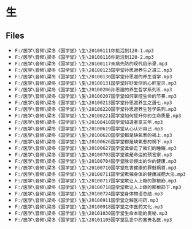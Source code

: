 # 生

## Files

- `F:/医学\音频\梁冬《国学堂》\生\20100111你能活到120-1.mp3`
- `F:/医学\音频\梁冬《国学堂》\生\20100116你能活到120-2.mp3`
- `F:/医学\音频\梁冬《国学堂》\生\20100117未病先防的现代启示录.mp3`
- `F:/医学\音频\梁冬《国学堂》\生\20100123国学堂孙思邈养生之道三.mp3`
- `F:/医学\音频\梁冬《国学堂》\生\20100130国学堂孙思邈的养生哲学.mp3`
- `F:/医学\音频\梁冬《国学堂》\生\20100131国学堂好好爱你的心肝宝贝.mp3`
- `F:/医学\音频\梁冬《国学堂》\生\20100206孙思邈的养生哲学系列五.mp3`
- `F:/医学\音频\梁冬《国学堂》\生\20100207国学堂如何掌控生命的节奏.mp3`
- `F:/医学\音频\梁冬《国学堂》\生\20100213国学堂孙思邈养生之道七.mp3`
- `F:/医学\音频\梁冬《国学堂》\生\20100220国学堂孙思邈养生哲学系列.mp3`
- `F:/医学\音频\梁冬《国学堂》\生\20100221国学堂如何提升你的生命质量.mp3`
- `F:/医学\音频\梁冬《国学堂》\生\20100410国学堂知道者享天年.mp3`
- `F:/医学\音频\梁冬《国学堂》\生\20100619国学堂从心认识自己.mp3`
- `F:/医学\音频\梁冬《国学堂》\生\20100620国学堂都是缺氧惹的祸上.mp3`
- `F:/医学\音频\梁冬《国学堂》\生\20100626国学堂都是缺氧惹的祸下.mp3`
- `F:/医学\音频\梁冬《国学堂》\生\20100627国学堂谁偷走了我们的睡眠.mp3`
- `F:/医学\音频\梁冬《国学堂》\生\20100703国学堂谁是命运的预言家.mp3`
- `F:/医学\音频\梁冬《国学堂》\生\20100704国学堂脉诊摸出的你的健康.mp3`
- `F:/医学\音频\梁冬《国学堂》\生\20100710国学堂危害健康的罪魁祸首.mp3`
- `F:/医学\音频\梁冬《国学堂》\生\20100711国学堂欺骗身体的健康减肥大法.mp3`
- `F:/医学\音频\梁冬《国学堂》\生\20100717国学堂欺让人上瘾的那根筋.mp3`
- `F:/医学\音频\梁冬《国学堂》\生\20100718国学堂欺让人上瘾的那根筋下.mp3`
- `F:/医学\音频\梁冬《国学堂》\生\20100724国学堂身体物语总结.mp3`
- `F:/医学\音频\梁冬《国学堂》\生\20100911国学堂之解医问药.mp3`
- `F:/医学\音频\梁冬《国学堂》\生\20100918国学堂之中医药文化.mp3`
- `F:/医学\音频\梁冬《国学堂》\生\20101030国学堂生命本能的奥秘.mp3`
- `F:/医学\音频\梁冬《国学堂》\生\20101105国学堂乱世中的富贵名医.mp3`
